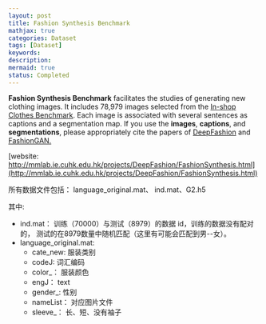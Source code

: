 ```yaml
---
layout: post
title: Fashion Synthesis Benchmark  
mathjax: true
categories: Dataset
tags: [Dataset]
keywords: 
description: 
mermaid: true
status: Completed
---
```


**Fashion Synthesis Benchmark** facilitates the studies of generating new clothing images. It includes 78,979 images selected from the [In-shop Clothes Benchmark](http://mmlab.ie.cuhk.edu.hk/projects/DeepFashion/InShopRetrieval.html). Each image is associated with several sentences as captions and a segmentation map. If you use the **images**, **captions**, and **segmentations**, please appropriately cite the papers of [DeepFashion](http://www.cv-foundation.org/openaccess/content_cvpr_2016/papers/Liu_DeepFashion_Powering_Robust_CVPR_2016_paper.pdf) and [FashionGAN.](https://arxiv.org/pdf/1710.07346.pdf)

[website: http://mmlab.ie.cuhk.edu.hk/projects/DeepFashion/FashionSynthesis.html](http://mmlab.ie.cuhk.edu.hk/projects/DeepFashion/FashionSynthesis.html)

所有数据文件包括： language_original.mat、 ind.mat、G2.h5

其中: 

- ind.mat： 训练（70000）与测试（8979）的数据 id，训练的数据没有配对的， 测试的在8979数量中随机匹配（这里有可能会匹配到男--女）。
- language_original.mat:  
  - cate_new: 服装类别
  - codeJ: 词汇编码
  - color_： 服装颜色
  - engJ： text
  - gender_: 性别
  - nameList： 对应图片文件
  - sleeve_： 长、短、没有袖子



